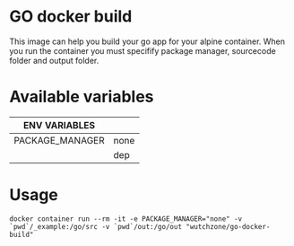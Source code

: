# GO docker build
This image can help you build your go app for your alpine container. When you run the container you must specifify package manager, sourcecode folder and output folder.

# Available variables

|  ENV VARIABLES  |      |
|-----------------|------|
| PACKAGE_MANAGER | none |
|                 | dep  |

# Usage
```shell
docker container run --rm -it -e PACKAGE_MANAGER="none" -v `pwd`/_example:/go/src -v `pwd`/out:/go/out "wutchzone/go-docker-build"
```
